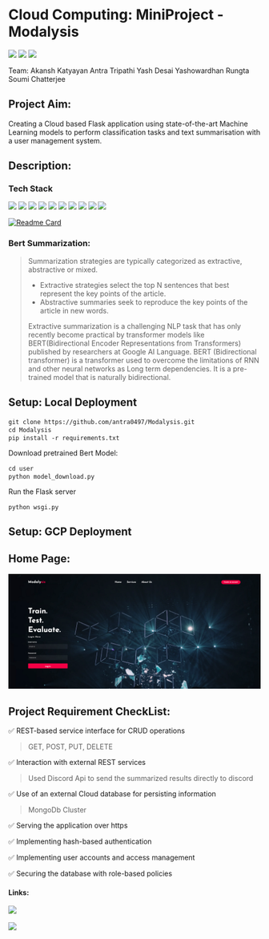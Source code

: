 # Cloud Computing: MiniProject - Modalysis

![](https://img.shields.io/apm/l/vim-mode?color=blue&style=plastic)
![](https://img.shields.io/github/commit-activity/m/antra0497/Modalysis?color=green&style=plastic)
![](https://img.shields.io/github/languages/count/antra0497/Modalysis?color=orange&style=plastic)
![]()
![]()
![]()


Team: 
Akansh Katyayan
Antra Tripathi
Yash Desai
Yashowardhan Rungta
Soumi Chatterjee


## Project Aim:
Creating a Cloud based Flask application using state-of-the-art Machine Learning models to perform classification tasks and text summarisation with a user management system.

## Description:

### Tech Stack

![](https://img.shields.io/badge/Python-14354C?style=for-the-badge&logo=python&logoColor=white)
![](https://img.shields.io/badge/Flask-000000?style=for-the-badge&logo=flask&logoColor=white)
![](https://img.shields.io/badge/MongoDB-4EA94B?style=for-the-badge&logo=mongodb&logoColor=white)
![](https://img.shields.io/badge/HTML5-E34F26?style=for-the-badge&logo=html5&logoColor=white)
![](https://img.shields.io/badge/CSS3-1572B6?style=for-the-badge&logo=css3&logoColor=white)
![](https://img.shields.io/badge/JavaScript-F7DF1E?style=for-the-badge&logo=javascript&logoColor=black)
![](https://img.shields.io/badge/GitHub-100000?style=for-the-badge&logo=github&logoColor=white)
![](https://img.shields.io/badge/Discord-7289DA?style=for-the-badge&logo=discord&logoColor=white)
![](https://img.shields.io/badge/Google_Cloud-4285F4?style=for-the-badge&logo=google-cloud&logoColor=white)
![](https://img.shields.io/badge/Visual_Studio_Code-0078D4?style=for-the-badge&logo=visual%20studio%20code&logoColor=white)

[![Readme Card](https://github-readme-stats.vercel.app/api/pin/?username=antra0497&repo=Modalysis&langs_count=8)](https://github.com/antra0497/Modalysis)

### Bert Summarization:
> Summarization strategies are typically categorized as extractive, abstractive or mixed. 
>  - Extractive strategies select the top N sentences that best represent the key points of the article. 
>  - Abstractive summaries seek to reproduce the key points of the article in new words.
>  
> Extractive summarization is a challenging NLP task that has only recently become practical by transformer models like BERT(Bidirectional Encoder Representations from Transformers) published by researchers at Google AI Language. BERT (Bidirectional transformer) is a transformer used to overcome the limitations of RNN and other neural networks as Long term dependencies. It is a pre-trained model that is naturally bidirectional.

## Setup: Local Deployment
```
git clone https://github.com/antra0497/Modalysis.git
cd Modalysis
pip install -r requirements.txt
```
Download pretrained Bert Model:
```
cd user
python model_download.py
```
Run the Flask server
```
python wsgi.py
```
## Setup: GCP Deployment


## Home Page:
<img src="/static/img/HomePage_Screenshot.png" width="1000" />

## Project Requirement CheckList:

:white_check_mark: REST-based service interface for CRUD operations 
> GET, POST, PUT, DELETE

:white_check_mark: Interaction with external REST services
> Used Discord Api to send the summarized results directly to discord
 
:white_check_mark: Use of an external Cloud database for persisting information
> MongoDb Cluster

:white_check_mark: Serving the application over https

:white_check_mark: Implementing hash-based authentication

:white_check_mark: Implementing user accounts and access management

:white_check_mark: Securing the database with role-based policies

#### Links:

![](https://img.shields.io/badge/YouTube-FF0000?style=for-the-badge&logo=youtube&logoColor=white)

![](https://img.shields.io/badge/Microsoft_PowerPoint-B7472A?style=for-the-badge&logo=microsoft-powerpoint&logoColor=white)
